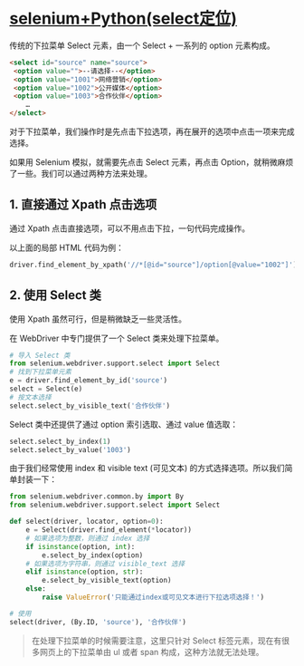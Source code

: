 # [selenium+Python(select定位)](https://www.cnblogs.com/101718qiong/p/7929731.html)

传统的下拉菜单 Select 元素，由一个 Select + 一系列的 option 元素构成。

```html
<select id="source" name="source">
 <option value="">--请选择--</option>
 <option value="1001">网络营销</option>
 <option value="1002">公开媒体</option>
 <option value="1003">合作伙伴</option>
    …
</select>
```

对于下拉菜单，我们操作时是先点击下拉选项，再在展开的选项中点击一项来完成选择。

如果用 Selenium 模拟，就需要先点击 Select 元素，再点击 Option，就稍微麻烦了一些。我们可以通过两种方法来处理。

## 1. 直接通过 Xpath 点击选项

通过 Xpath 点击直接选项，可以不用点击下拉，一句代码完成操作。

以上面的局部 HTML 代码为例：

```python
driver.find_element_by_xpath('//*[@id="source"]/option[@value="1002"]').click()
```

## 2. 使用 Select 类

使用 Xpath 虽然可行，但是稍微缺乏一些灵活性。

在 WebDriver 中专门提供了一个 Select 类来处理下拉菜单。

```python
# 导入 Select 类
from selenium.webdriver.support.select import Select
# 找到下拉菜单元素
e = driver.find_element_by_id('source')
select = Select(e)
# 按文本选择
select.select_by_visible_text('合作伙伴')
```

Select 类中还提供了通过 option 索引选取、通过 value 值选取：

```python
select.select_by_index(1)
select.select_by_value('1003')
```

由于我们经常使用 index 和 visible text (可见文本) 的方式选择选项。所以我们简单封装一下：

```python
from selenium.webdriver.common.by import By
from selenium.webdriver.support.select import Select

def select(driver, locator, option=0):
    e = Select(driver.find_element(*locator))
    # 如果选项为整数，则通过 index 选择
    if isinstance(option, int):
        e.select_by_index(option)
    # 如果选项为字符串，则通过 visible_text 选择
    elif isinstance(option, str):
        e.select_by_visible_text(option)
    else:
        raise ValueError('只能通过index或可见文本进行下拉选项选择！')

# 使用
select(driver, (By.ID, 'source'), '合作伙伴')
```

> 在处理下拉菜单的时候需要注意，这里只针对 Select 标签元素，现在有很多网页上的下拉菜单由 ul 或者 span 构成，这种方法就无法处理。
